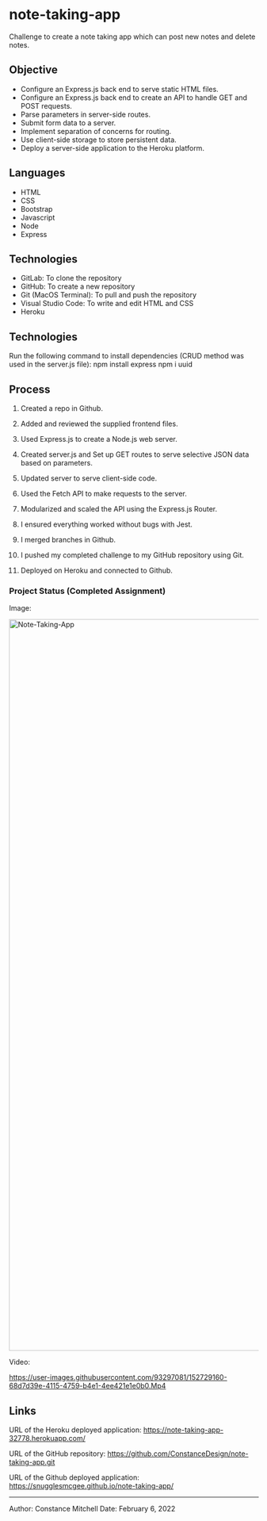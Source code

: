 # note-taking-app

Challenge to create a note taking app which can post new notes and delete notes.

## Objective

- Configure an Express.js back end to serve static HTML files.
- Configure an Express.js back end to create an API to handle GET and POST requests.
- Parse parameters in server-side routes.
- Submit form data to a server.
- Implement separation of concerns for routing.
- Use client-side storage to store persistent data.
- Deploy a server-side application to the Heroku platform.

## Languages

- HTML
- CSS
- Bootstrap
- Javascript
- Node
- Express

## Technologies

- GitLab: To clone the repository
- GitHub: To create a new repository
- Git (MacOS Terminal): To pull and push the repository
- Visual Studio Code: To write and edit HTML and CSS
- Heroku

## Technologies

Run the following command to install dependencies (CRUD method was used in the server.js file):
npm install express npm i uuid

## Process

1. Created a repo in Github.

2. Added and reviewed the supplied frontend files.

3. Used Express.js to create a Node.js web server.

4. Created server.js and Set up GET routes to serve selective JSON data based on parameters.

5. Updated server to serve client-side code.

6. Used the Fetch API to make requests to the server.

7. Modularized and scaled the API using the Express.js Router.

8. I ensured everything worked without bugs with Jest.

9. I merged branches in Github.

10. I pushed my completed challenge to my GitHub repository using Git.

11. Deployed on Heroku and connected to Github.

### Project Status (Completed Assignment)

Image:

<img width="1476" alt="Note-Taking-App" src="https://user-images.githubusercontent.com/93297081/152729259-3f1294e1-af75-4eba-a753-c4b8b5b89f7e.png">

Video:

https://user-images.githubusercontent.com/93297081/152729160-68d7d39e-4115-4759-b4e1-4ee421e1e0b0.Mp4

## Links

URL of the Heroku deployed application:
<https://note-taking-app-32778.herokuapp.com/>

URL of the GitHub repository:
<https://github.com/ConstanceDesign/note-taking-app.git>

URL of the Github deployed application:
<https://snugglesmcgee.github.io/note-taking-app/>

---

Author: Constance Mitchell
Date: February 6, 2022
